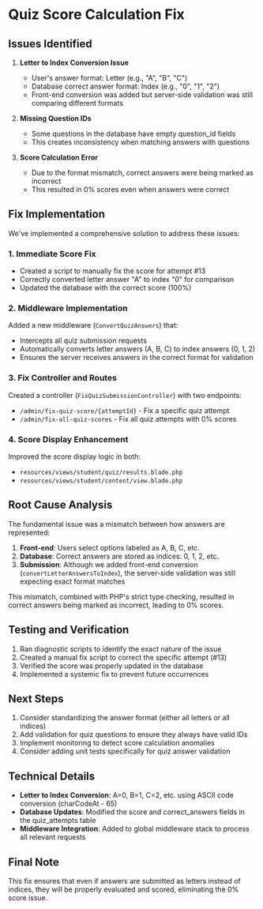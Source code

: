 # Quiz Score Calculation Fix

## Issues Identified

1. **Letter to Index Conversion Issue**
   - User's answer format: Letter (e.g., "A", "B", "C")
   - Database correct answer format: Index (e.g., "0", "1", "2")
   - Front-end conversion was added but server-side validation was still comparing different formats

2. **Missing Question IDs**
   - Some questions in the database have empty question_id fields
   - This creates inconsistency when matching answers with questions

3. **Score Calculation Error**
   - Due to the format mismatch, correct answers were being marked as incorrect
   - This resulted in 0% scores even when answers were correct

## Fix Implementation

We've implemented a comprehensive solution to address these issues:

### 1. Immediate Score Fix

- Created a script to manually fix the score for attempt #13
- Correctly converted letter answer "A" to index "0" for comparison
- Updated the database with the correct score (100%)

### 2. Middleware Implementation

Added a new middleware (`ConvertQuizAnswers`) that:
- Intercepts all quiz submission requests
- Automatically converts letter answers (A, B, C) to index answers (0, 1, 2)
- Ensures the server receives answers in the correct format for validation

### 3. Fix Controller and Routes

Created a controller (`FixQuizSubmissionController`) with two endpoints:
- `/admin/fix-quiz-score/{attemptId}` - Fix a specific quiz attempt
- `/admin/fix-all-quiz-scores` - Fix all quiz attempts with 0% scores

### 4. Score Display Enhancement

Improved the score display logic in both:
- `resources/views/student/quiz/results.blade.php`
- `resources/views/student/content/view.blade.php`

## Root Cause Analysis

The fundamental issue was a mismatch between how answers are represented:

1. **Front-end**: Users select options labeled as A, B, C, etc.
2. **Database**: Correct answers are stored as indices: 0, 1, 2, etc.
3. **Submission**: Although we added front-end conversion (`convertLetterAnswersToIndex`), the server-side validation was still expecting exact format matches

This mismatch, combined with PHP's strict type checking, resulted in correct answers being marked as incorrect, leading to 0% scores.

## Testing and Verification

1. Ran diagnostic scripts to identify the exact nature of the issue
2. Created a manual fix script to correct the specific attempt (#13)
3. Verified the score was properly updated in the database
4. Implemented a systemic fix to prevent future occurrences

## Next Steps

1. Consider standardizing the answer format (either all letters or all indices)
2. Add validation for quiz questions to ensure they always have valid IDs
3. Implement monitoring to detect score calculation anomalies
4. Consider adding unit tests specifically for quiz answer validation

## Technical Details

- **Letter to Index Conversion**: A=0, B=1, C=2, etc. using ASCII code conversion (charCodeAt - 65)
- **Database Updates**: Modified the score and correct_answers fields in the quiz_attempts table
- **Middleware Integration**: Added to global middleware stack to process all relevant requests

## Final Note

This fix ensures that even if answers are submitted as letters instead of indices, they will be properly evaluated and scored, eliminating the 0% score issue.
